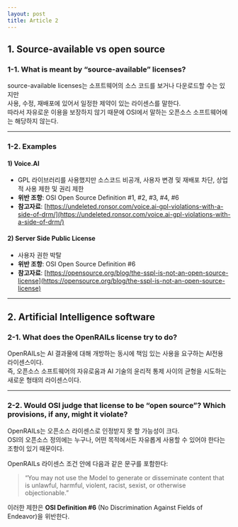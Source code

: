 ```yaml
---
layout: post
title: Article 2
---
```


## 1. Source-available vs open source

### 1-1. What is meant by “source-available” licenses?

source-available licenses는 소프트웨어의 소스 코드를 보거나 다운로드할 수는 있지만  
사용, 수정, 재배포에 있어서 일정한 제약이 있는 라이센스를 말한다.  
따라서 자유로운 이용을 보장하지 않기 때문에 OSI에서 말하는 오픈소스 소프트웨어에는 해당하지 않는다.

---

### 1-2. Examples

#### 1) Voice.AI  
- GPL 라이브러리를 사용했지만 소스코드 비공개, 사용자 변경 및 재배포 차단, 상업적 사용 제한 및 권리 제한  
- **위반 조항**: OSI Open Source Definition #1, #2, #3, #4, #6  
- **참고자료**: [https://undeleted.ronsor.com/voice.ai-gpl-violations-with-a-side-of-drm/](https://undeleted.ronsor.com/voice.ai-gpl-violations-with-a-side-of-drm/)

#### 2) Server Side Public License  
- 사용자 권한 박탈  
- **위반 조항**: OSI Open Source Definition #6  
- **참고자료**: [https://opensource.org/blog/the-sspl-is-not-an-open-source-license](https://opensource.org/blog/the-sspl-is-not-an-open-source-license)

---

## 2. Artificial Intelligence software

### 2-1. What does the OpenRAILs license try to do?

OpenRAILs는 AI 결과물에 대해 개방하는 동시에 책임 있는 사용을 요구하는 AI전용 라이센스이다.  
즉, 오픈소스 소프트웨어의 자유로움과 AI 기술의 윤리적 통제 사이의 균형을 시도하는 새로운 형태의 라이센스이다.

---

### 2-2. Would OSI judge that license to be “open source”? Which provisions, if any, might it violate?

OpenRAILs는 오픈소스 라이센스로 인정받지 못 할 가능성이 크다.  
OSI의 오픈소스 정의에는 누구나, 어떤 목적에서든 자유롭게 사용할 수 있어야 한다는 조항이 있기 때문이다.

OpenRAILs 라이센스 조건 안에 다음과 같은 문구를 포함한다:  
> “You may not use the Model to generate or disseminate content that is unlawful, harmful, violent, racist, sexist, or otherwise objectionable.”

이러한 제한은 **OSI Definition #6** (No Discrimination Against Fields of Endeavor)을 위반한다.
